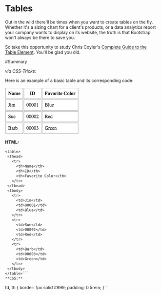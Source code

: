 # Tables


Out in the wild there'll be times when you want to create tables on the fly. Whether it's a sizing chart for a client's products, or a data analytics report your company wants to display on its website, the truth is that Bootstrap won't always be there to save you.

So take this opportunity to study Chris Coyier's [Complete Guide to the Table Element](https://css-tricks.com/complete-guide-table-element/). You'll be glad you did.

#Summary

*via CSS-Tricks:*

Here is an example of a basic table and its corresponding code:

![basic table example](basic_table.png) 

**HTML:**
```
<table>
 <thead>
   <tr>
     <th>Name</th>
     <th>ID</th>
     <th>Favorite Color</th>
   </tr>
 </thead>
 <tbody>
   <tr>
     <td>Jim</td>
     <td>00001</td>
     <td>Blue</td>
   </tr>
   <tr>
     <td>Sue</td>
     <td>00002</td>
     <td>Red</td>
   </tr>
   <tr>
     <td>Barb</td>
     <td>00003</td>
     <td>Green</td>
   </tr>
 </tbody>
</table>```
**CSS:**
```
td, th {
 border: 1px solid #999;
 padding: 0.5rem;
}```

